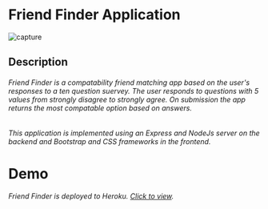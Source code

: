 # Friend Finder Application

![capture](https://user-images.githubusercontent.com/41403073/53911317-b070fc00-401b-11e9-9e1c-e8e3c9ea7b7f.JPG)

## Description
###### Friend Finder is a compatability friend matching app based on the user's responses to a ten question suervey. The user responds to questions with 5 values from strongly disagree to strongly agree.  On submission the app returns the most compatable option based on answers.

###### This application is implemented using an Express and NodeJs server on the backend and Bootstrap and CSS frameworks in the frontend.

# Demo 
###### Friend Finder is deployed to Heroku.  [Click to view](https://friendap.herokuapp.com/).

